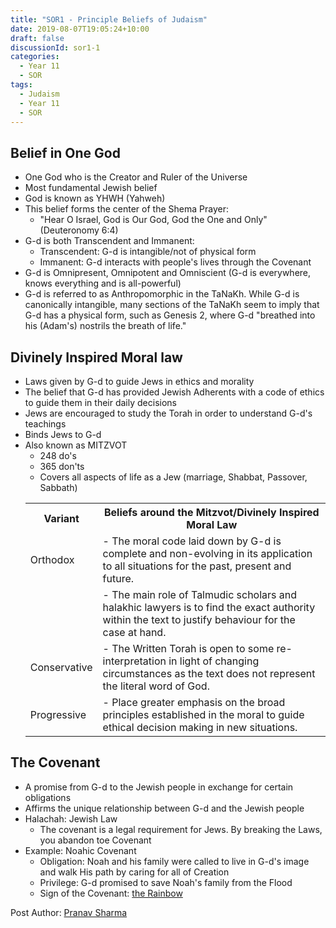 ```yaml
---
title: "SOR1 - Principle Beliefs of Judaism"
date: 2019-08-07T19:05:24+10:00
draft: false
discussionId: sor1-1
categories:
  - Year 11
  - SOR
tags:
  - Judaism
  - Year 11
  - SOR
---
```


## Belief in One God
- One God who is the Creator and Ruler of the Universe
- Most fundamental Jewish belief
- God is known as YHWH (Yahweh)
- This belief forms the center of the Shema Prayer:
  - "Hear O Israel, God is Our God, God the One and Only" (Deuteronomy 6:4)
- G-d is both Transcendent and Immanent:
  - Transcendent: G-d is intangible/not of physical form
  - Immanent: G-d interacts with people's lives through the Covenant
- G-d is Omnipresent, Omnipotent and Omniscient (G-d is everywhere, knows everything and is all-powerful)
- G-d is referred to as Anthropomorphic in the TaNaKh. While G-d is canonically intangible, many sections of the TaNaKh seem to imply that G-d has a physical form, such as Genesis 2, where G-d "breathed into his (Adam's) nostrils the breath of life."
## Divinely Inspired Moral law
- Laws given by G-d to guide Jews in ethics and morality
- The belief that G-d has provided Jewish Adherents with a code of ethics to guide them in their daily decisions
- Jews are encouraged to study the Torah in order to understand G-d's teachings
- Binds Jews to G-d
- Also known as MITZVOT
  - 248 do's
  - 365 don'ts
  - Covers all aspects of life as a Jew (marriage, Shabbat, Passover, Sabbath)
  <table>
    <tr>
      <th>Variant</th>
      <th>Beliefs around the Mitzvot/Divinely Inspired Moral Law</th>
    </tr>
    <tr>
      <td>Orthodox</td>
      <td>- The moral code laid down by G-d is complete and non-evolving in its application to all situations for the past, present and future.</td>
    </tr>
    <tr>
      <td></td>
      <td>- The main role of Talmudic scholars and halakhic lawyers is to find the exact authority within the text to justify behaviour for the case at hand.</td>
    </tr>
    <tr>
      <td>Conservative</td>
      <td>- The Written Torah is open to some re-interpretation in light of changing circumstances as the text does not represent the literal word of God.</td>
    </tr>
    <tr>
      <td>Progressive</td>
      <td>- Place greater emphasis on the broad principles established in the moral to guide ethical decision making in new situations.</td>
    </tr>
  </table>
## The Covenant
- A promise from G-d to the Jewish people in exchange for certain obligations
- Affirms the unique relationship between G-d and the Jewish people
- Halachah: Jewish Law
  - The covenant is a legal requirement for Jews. By breaking the Laws, you abandon toe Covenant
- Example: Noahic Covenant
  - Obligation: Noah and his family were called to live in G-d's image and walk His path by caring for all of Creation
  - Privilege: G-d promised to save Noah's family from the Flood
  - Sign of the Covenant: [the Rainbow](https://www.biblegateway.com/passage/?search=Gen+9%3A12–17&version=NRSV)

Post Author: [Pranav Sharma](mailto:rbxii3@rbxii3.com)
